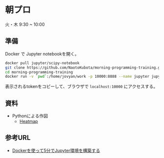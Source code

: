 # 朝プロ

火・木 9:30 ~ 10:00

## 準備
Docker で Jupyter notebookを開く。

```Bash
docker pull jupyter/scipy-notebook
git clone https://github.com/NaotoKubota/morning-programming-training.git
cd morning-programming-training
docker run -v `pwd`:/home/jovyan/work -p 10000:8888 --name jupyter jupyter/scipy-notebook
```
表示されるtokenをコピーして、ブラウザで `localhost:10000` にアクセスする。

## 資料
- Pythonによる作図
	- [Heatmap](https://github.com/NaotoKubota/morning-programming-training/blob/master/Heatmap.ipynb)

## 参考URL
- [Dockerを使って5分でJupyter環境を構築する](https://qiita.com/fuku_tech/items/6752b00770552bf4f46b)
